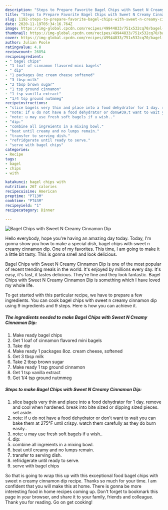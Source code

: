 ```yaml
---
description: "Steps to Prepare Favorite Bagel Chips with Sweet N Creamy Cinnamon Dip"
title: "Steps to Prepare Favorite Bagel Chips with Sweet N Creamy Cinnamon Dip"
slug: 1192-steps-to-prepare-favorite-bagel-chips-with-sweet-n-creamy-cinnamon-dip
date: 2020-11-19T05:34:16.764Z
image: https://img-global.cpcdn.com/recipes/49944833/751x532cq70/bagel-chips-with-sweet-n-creamy-cinnamon-dip-recipe-main-photo.jpg
thumbnail: https://img-global.cpcdn.com/recipes/49944833/751x532cq70/bagel-chips-with-sweet-n-creamy-cinnamon-dip-recipe-main-photo.jpg
cover: https://img-global.cpcdn.com/recipes/49944833/751x532cq70/bagel-chips-with-sweet-n-creamy-cinnamon-dip-recipe-main-photo.jpg
author: Julian Poole
ratingvalue: 4.8
reviewcount: 26854
recipeingredient:
- " bagel chips"
- "1 loaf of cinnamon flavored mini bagels"
- " dip"
- "1 packages 8oz cream cheese softened"
- "3 tbsp milk"
- "2 tbsp brown sugar"
- "1 tsp ground cinnamon"
- "1 tsp vanilla extract"
- "1/4 tsp ground nutmmeg"
recipeinstructions:
- "slice bagels very thin and place into a food dehydrator for 1 day. remove and cool when hardened. break into bite sized or dipping sized pieces. set aside."
- "note: if u do not have a food dehydrator or don&#39;t want to wait you can bake them at 275°F until crispy. watch them carefully as they do burn easily.."
- "note: u may use fresh soft bagels if u wish.."
- "dip:"
- "combine all ingreients in a mixing bowl."
- "beat until creamy and no lumps remain."
- "transfer to serving dish."
- "refridgerate until ready to serve."
- "serve with bagel chips"
categories:
- Recipe
tags:
- bagel
- chips
- with

katakunci: bagel chips with 
nutrition: 267 calories
recipecuisine: American
preptime: "PT13M"
cooktime: "PT43M"
recipeyield: "1"
recipecategory: Dinner

---
```



![Bagel Chips with Sweet N Creamy Cinnamon Dip](https://img-global.cpcdn.com/recipes/49944833/751x532cq70/bagel-chips-with-sweet-n-creamy-cinnamon-dip-recipe-main-photo.jpg)

Hello everybody, hope you're having an amazing day today. Today, I'm gonna show you how to make a special dish, bagel chips with sweet n creamy cinnamon dip. One of my favorites. This time, I am going to make it a little bit tasty. This is gonna smell and look delicious.



Bagel Chips with Sweet N Creamy Cinnamon Dip is one of the most popular of recent trending meals in the world. It's enjoyed by millions every day. It's easy, it's fast, it tastes delicious. They're fine and they look fantastic. Bagel Chips with Sweet N Creamy Cinnamon Dip is something which I have loved my whole life.


To get started with this particular recipe, we have to prepare a few ingredients. You can cook bagel chips with sweet n creamy cinnamon dip using 9 ingredients and 9 steps. Here is how you can achieve it.

<!--inarticleads1-->

##### The ingredients needed to make Bagel Chips with Sweet N Creamy Cinnamon Dip:

1. Make ready  bagel chips
1. Get 1 loaf of cinnamon flavored mini bagels
1. Take  dip
1. Make ready 1 packages 8oz. cream cheese, softened
1. Get 3 tbsp milk
1. Take 2 tbsp brown sugar
1. Make ready 1 tsp ground cinnamon
1. Get 1 tsp vanilla extract
1. Get 1/4 tsp ground nutmmeg




<!--inarticleads2-->

##### Steps to make Bagel Chips with Sweet N Creamy Cinnamon Dip:

1. slice bagels very thin and place into a food dehydrator for 1 day. remove and cool when hardened. break into bite sized or dipping sized pieces. set aside.
1. note: if u do not have a food dehydrator or don&#39;t want to wait you can bake them at 275°F until crispy. watch them carefully as they do burn easily..
1. note: u may use fresh soft bagels if u wish..
1. dip:
1. combine all ingreients in a mixing bowl.
1. beat until creamy and no lumps remain.
1. transfer to serving dish.
1. refridgerate until ready to serve.
1. serve with bagel chips




So that is going to wrap this up with this exceptional food bagel chips with sweet n creamy cinnamon dip recipe. Thanks so much for your time. I am confident that you will make this at home. There is gonna be more interesting food in home recipes coming up. Don't forget to bookmark this page in your browser, and share it to your family, friends and colleague. Thank you for reading. Go on get cooking!
